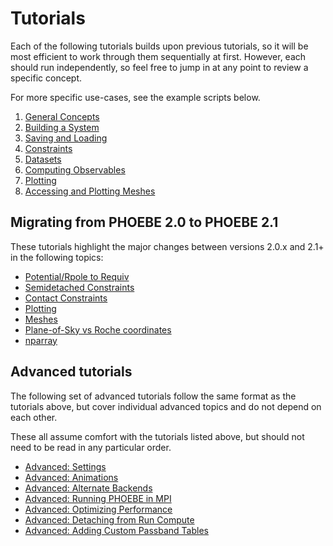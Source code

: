 # Tutorials

Each of the following tutorials builds upon previous tutorials, so it will be most efficient to work through them sequentially at first. However, each should run independently, so feel free to jump in at any point to review a specific concept.

For more specific use-cases, see the example scripts below.

1. [General Concepts](tutorials/general_concepts.ipynb)
2. [Building a System](tutorials/building_a_system.ipynb)
3. [Saving and Loading](tutorials/saving_and_loading.ipynb)
4. [Constraints](tutorials/constraints.ipynb)
5. [Datasets](tutorials/datasets.ipynb)
6. [Computing Observables](tutorials/compute.ipynb)
7. [Plotting](tutorials/plotting.ipynb)
8. [Accessing and Plotting Meshes](tutorials/meshes.ipynb)

## Migrating from PHOEBE 2.0 to PHOEBE 2.1

These tutorials highlight the major changes between versions 2.0.x and 2.1+ in the following topics:

* [Potential/Rpole to Requiv](tutorials/20_21_requiv.ipynb)
* [Semidetached Constraints](tutorials/20_21_semidetached.ipynb)
* [Contact Constraints](tutorials/20_21_contact.ipynb)
* [Plotting](tutorials/20_21_plotting.ipynb)
* [Meshes](tutorials/20_21_meshes.ipynb)
* [Plane-of-Sky vs Roche coordinates](tutorials/20_21_xyz_uvw.ipynb)
* [nparray](tutorials/20_21_nparray.ipynb)

## Advanced tutorials

The following set of advanced tutorials follow the same format as the tutorials above, but cover individual advanced topics and do not depend on each other.

These all assume comfort with the tutorials listed above, but should not need to be read in any particular order.

* [Advanced: Settings](tutorials/settings.ipynb)
* [Advanced: Animations](tutorials/animations.ipynb)
* [Advanced: Alternate Backends](tutorials/alternate_backends.ipynb)
* [Advanced: Running PHOEBE in MPI](tutorials/mpi.ipynb)
* [Advanced: Optimizing Performance](tutorials/optimizing.ipynb)
* [Advanced: Detaching from Run Compute](tutorials/detach.ipynb)
* [Advanced: Adding Custom Passband Tables](tutorials/passbands.ipynb)
